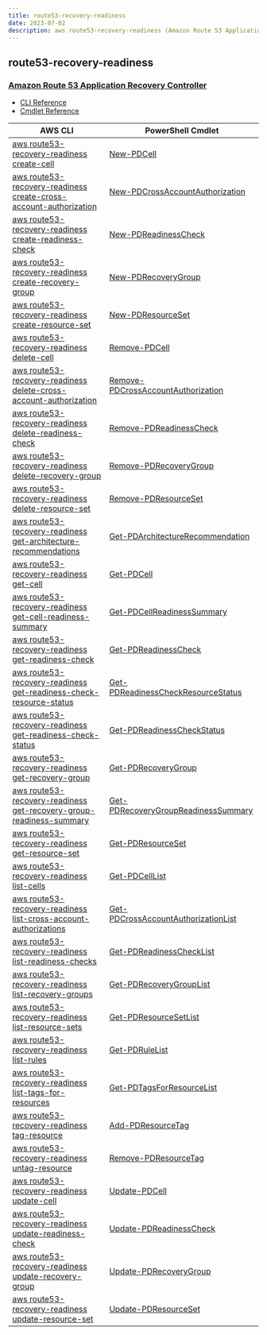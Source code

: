 ```yaml
---
title: route53-recovery-readiness
date: 2023-07-02
description: aws route53-recovery-readiness (Amazon Route 53 Application Recovery Controller) command/cmdlet list.
---
```


## route53-recovery-readiness

### [Amazon Route 53 Application Recovery Controller](https://aws.amazon.com/route53/application-recovery-controller/)

* [CLI Reference](https://awscli.amazonaws.com/v2/documentation/api/latest/reference/route53-recovery-readiness/index.html)
* [Cmdlet Reference](https://docs.aws.amazon.com/powershell/latest/reference/items/Route53RecoveryReadiness_cmdlets.html)

|AWS CLI|PowerShell Cmdlet|
|----|----|
|[aws route53-recovery-readiness create-cell](https://awscli.amazonaws.com/v2/documentation/api/latest/reference/route53-recovery-readiness/create-cell.html)|[New-PDCell](https://docs.aws.amazon.com/powershell/latest/reference/items/New-PDCell.html)|
|[aws route53-recovery-readiness create-cross-account-authorization](https://awscli.amazonaws.com/v2/documentation/api/latest/reference/route53-recovery-readiness/create-cross-account-authorization.html)|[New-PDCrossAccountAuthorization](https://docs.aws.amazon.com/powershell/latest/reference/items/New-PDCrossAccountAuthorization.html)|
|[aws route53-recovery-readiness create-readiness-check](https://awscli.amazonaws.com/v2/documentation/api/latest/reference/route53-recovery-readiness/create-readiness-check.html)|[New-PDReadinessCheck](https://docs.aws.amazon.com/powershell/latest/reference/items/New-PDReadinessCheck.html)|
|[aws route53-recovery-readiness create-recovery-group](https://awscli.amazonaws.com/v2/documentation/api/latest/reference/route53-recovery-readiness/create-recovery-group.html)|[New-PDRecoveryGroup](https://docs.aws.amazon.com/powershell/latest/reference/items/New-PDRecoveryGroup.html)|
|[aws route53-recovery-readiness create-resource-set](https://awscli.amazonaws.com/v2/documentation/api/latest/reference/route53-recovery-readiness/create-resource-set.html)|[New-PDResourceSet](https://docs.aws.amazon.com/powershell/latest/reference/items/New-PDResourceSet.html)|
|[aws route53-recovery-readiness delete-cell](https://awscli.amazonaws.com/v2/documentation/api/latest/reference/route53-recovery-readiness/delete-cell.html)|[Remove-PDCell](https://docs.aws.amazon.com/powershell/latest/reference/items/Remove-PDCell.html)|
|[aws route53-recovery-readiness delete-cross-account-authorization](https://awscli.amazonaws.com/v2/documentation/api/latest/reference/route53-recovery-readiness/delete-cross-account-authorization.html)|[Remove-PDCrossAccountAuthorization](https://docs.aws.amazon.com/powershell/latest/reference/items/Remove-PDCrossAccountAuthorization.html)|
|[aws route53-recovery-readiness delete-readiness-check](https://awscli.amazonaws.com/v2/documentation/api/latest/reference/route53-recovery-readiness/delete-readiness-check.html)|[Remove-PDReadinessCheck](https://docs.aws.amazon.com/powershell/latest/reference/items/Remove-PDReadinessCheck.html)|
|[aws route53-recovery-readiness delete-recovery-group](https://awscli.amazonaws.com/v2/documentation/api/latest/reference/route53-recovery-readiness/delete-recovery-group.html)|[Remove-PDRecoveryGroup](https://docs.aws.amazon.com/powershell/latest/reference/items/Remove-PDRecoveryGroup.html)|
|[aws route53-recovery-readiness delete-resource-set](https://awscli.amazonaws.com/v2/documentation/api/latest/reference/route53-recovery-readiness/delete-resource-set.html)|[Remove-PDResourceSet](https://docs.aws.amazon.com/powershell/latest/reference/items/Remove-PDResourceSet.html)|
|[aws route53-recovery-readiness get-architecture-recommendations](https://awscli.amazonaws.com/v2/documentation/api/latest/reference/route53-recovery-readiness/get-architecture-recommendations.html)|[Get-PDArchitectureRecommendation](https://docs.aws.amazon.com/powershell/latest/reference/items/Get-PDArchitectureRecommendation.html)|
|[aws route53-recovery-readiness get-cell](https://awscli.amazonaws.com/v2/documentation/api/latest/reference/route53-recovery-readiness/get-cell.html)|[Get-PDCell](https://docs.aws.amazon.com/powershell/latest/reference/items/Get-PDCell.html)|
|[aws route53-recovery-readiness get-cell-readiness-summary](https://awscli.amazonaws.com/v2/documentation/api/latest/reference/route53-recovery-readiness/get-cell-readiness-summary.html)|[Get-PDCellReadinessSummary](https://docs.aws.amazon.com/powershell/latest/reference/items/Get-PDCellReadinessSummary.html)|
|[aws route53-recovery-readiness get-readiness-check](https://awscli.amazonaws.com/v2/documentation/api/latest/reference/route53-recovery-readiness/get-readiness-check.html)|[Get-PDReadinessCheck](https://docs.aws.amazon.com/powershell/latest/reference/items/Get-PDReadinessCheck.html)|
|[aws route53-recovery-readiness get-readiness-check-resource-status](https://awscli.amazonaws.com/v2/documentation/api/latest/reference/route53-recovery-readiness/get-readiness-check-resource-status.html)|[Get-PDReadinessCheckResourceStatus](https://docs.aws.amazon.com/powershell/latest/reference/items/Get-PDReadinessCheckResourceStatus.html)|
|[aws route53-recovery-readiness get-readiness-check-status](https://awscli.amazonaws.com/v2/documentation/api/latest/reference/route53-recovery-readiness/get-readiness-check-status.html)|[Get-PDReadinessCheckStatus](https://docs.aws.amazon.com/powershell/latest/reference/items/Get-PDReadinessCheckStatus.html)|
|[aws route53-recovery-readiness get-recovery-group](https://awscli.amazonaws.com/v2/documentation/api/latest/reference/route53-recovery-readiness/get-recovery-group.html)|[Get-PDRecoveryGroup](https://docs.aws.amazon.com/powershell/latest/reference/items/Get-PDRecoveryGroup.html)|
|[aws route53-recovery-readiness get-recovery-group-readiness-summary](https://awscli.amazonaws.com/v2/documentation/api/latest/reference/route53-recovery-readiness/get-recovery-group-readiness-summary.html)|[Get-PDRecoveryGroupReadinessSummary](https://docs.aws.amazon.com/powershell/latest/reference/items/Get-PDRecoveryGroupReadinessSummary.html)|
|[aws route53-recovery-readiness get-resource-set](https://awscli.amazonaws.com/v2/documentation/api/latest/reference/route53-recovery-readiness/get-resource-set.html)|[Get-PDResourceSet](https://docs.aws.amazon.com/powershell/latest/reference/items/Get-PDResourceSet.html)|
|[aws route53-recovery-readiness list-cells](https://awscli.amazonaws.com/v2/documentation/api/latest/reference/route53-recovery-readiness/list-cells.html)|[Get-PDCellList](https://docs.aws.amazon.com/powershell/latest/reference/items/Get-PDCellList.html)|
|[aws route53-recovery-readiness list-cross-account-authorizations](https://awscli.amazonaws.com/v2/documentation/api/latest/reference/route53-recovery-readiness/list-cross-account-authorizations.html)|[Get-PDCrossAccountAuthorizationList](https://docs.aws.amazon.com/powershell/latest/reference/items/Get-PDCrossAccountAuthorizationList.html)|
|[aws route53-recovery-readiness list-readiness-checks](https://awscli.amazonaws.com/v2/documentation/api/latest/reference/route53-recovery-readiness/list-readiness-checks.html)|[Get-PDReadinessCheckList](https://docs.aws.amazon.com/powershell/latest/reference/items/Get-PDReadinessCheckList.html)|
|[aws route53-recovery-readiness list-recovery-groups](https://awscli.amazonaws.com/v2/documentation/api/latest/reference/route53-recovery-readiness/list-recovery-groups.html)|[Get-PDRecoveryGroupList](https://docs.aws.amazon.com/powershell/latest/reference/items/Get-PDRecoveryGroupList.html)|
|[aws route53-recovery-readiness list-resource-sets](https://awscli.amazonaws.com/v2/documentation/api/latest/reference/route53-recovery-readiness/list-resource-sets.html)|[Get-PDResourceSetList](https://docs.aws.amazon.com/powershell/latest/reference/items/Get-PDResourceSetList.html)|
|[aws route53-recovery-readiness list-rules](https://awscli.amazonaws.com/v2/documentation/api/latest/reference/route53-recovery-readiness/list-rules.html)|[Get-PDRuleList](https://docs.aws.amazon.com/powershell/latest/reference/items/Get-PDRuleList.html)|
|[aws route53-recovery-readiness list-tags-for-resources](https://awscli.amazonaws.com/v2/documentation/api/latest/reference/route53-recovery-readiness/list-tags-for-resources.html)|[Get-PDTagsForResourceList](https://docs.aws.amazon.com/powershell/latest/reference/items/Get-PDTagsForResourceList.html)|
|[aws route53-recovery-readiness tag-resource](https://awscli.amazonaws.com/v2/documentation/api/latest/reference/route53-recovery-readiness/tag-resource.html)|[Add-PDResourceTag](https://docs.aws.amazon.com/powershell/latest/reference/items/Add-PDResourceTag.html)|
|[aws route53-recovery-readiness untag-resource](https://awscli.amazonaws.com/v2/documentation/api/latest/reference/route53-recovery-readiness/untag-resource.html)|[Remove-PDResourceTag](https://docs.aws.amazon.com/powershell/latest/reference/items/Remove-PDResourceTag.html)|
|[aws route53-recovery-readiness update-cell](https://awscli.amazonaws.com/v2/documentation/api/latest/reference/route53-recovery-readiness/update-cell.html)|[Update-PDCell](https://docs.aws.amazon.com/powershell/latest/reference/items/Update-PDCell.html)|
|[aws route53-recovery-readiness update-readiness-check](https://awscli.amazonaws.com/v2/documentation/api/latest/reference/route53-recovery-readiness/update-readiness-check.html)|[Update-PDReadinessCheck](https://docs.aws.amazon.com/powershell/latest/reference/items/Update-PDReadinessCheck.html)|
|[aws route53-recovery-readiness update-recovery-group](https://awscli.amazonaws.com/v2/documentation/api/latest/reference/route53-recovery-readiness/update-recovery-group.html)|[Update-PDRecoveryGroup](https://docs.aws.amazon.com/powershell/latest/reference/items/Update-PDRecoveryGroup.html)|
|[aws route53-recovery-readiness update-resource-set](https://awscli.amazonaws.com/v2/documentation/api/latest/reference/route53-recovery-readiness/update-resource-set.html)|[Update-PDResourceSet](https://docs.aws.amazon.com/powershell/latest/reference/items/Update-PDResourceSet.html)|

